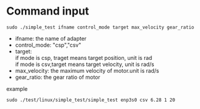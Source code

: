 # Command input 
```
sudo ./simple_test ifname control_mode target max_velocity gear_ratio
```
- ifname: the name of adapter
- control_mode: "csp","csv"
- target:\
         if mode is csp, traget means target position, unit is rad \
         if mode is csv,target means target velocity, unit is rad/s
- max_velocity: the maximum velocity of motor.unit is rad/s
- gear_ratio: the gear ratio of motor


example
```
sudo ./test/linux/simple_test/simple_test enp3s0 csv 6.28 1 20
```



